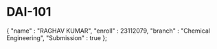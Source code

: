 # DAI-101

{
  "name" : "RAGHAV KUMAR",
  "enroll" : 23112079,
  "branch" : "Chemical Engineering",
  "Submission" : true
}; 
